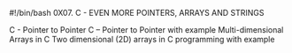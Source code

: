 #!/bin/bash
0X07. C - EVEN MORE POINTERS, ARRAYS AND STRINGS

C - Pointer to Pointer
C – Pointer to Pointer with example
Multi-dimensional Arrays in C
Two dimensional (2D) arrays in C programming with example
